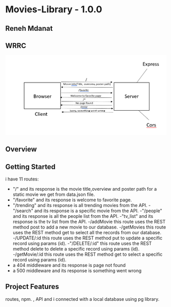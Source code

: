 # Movies-Library - 1.0.0

## Reneh Mdanat

## WRRC
![WRRC](./Assets/WRRC.png)

## Overview

## Getting Started
i have 11 routes:
- "/" and its response is the movie title,overview and poster path for a static movie we get from data.json file.
- "/favorite" and its response is welcome to favorite page.
- "/trending" and its response is all trending movies from the API.
-"/search" and its response is a specific movie from the API.
-"/people" and its response is all the people list from the API.
-"tv_list" and its response is the tv list from the API.
-/addMovie this route uses the REST method post to add a new movie to our database.
-/getMovies this route uses the REST method get to select all the records from our database.
-/UPDATE/:id this route uses the REST method put to update a specific record using params (id).
-"/DELETE/:id" this route uses the REST method delete to delete a specific record using params (id).
-/getMovie/:id this route uses the REST method get to select a specific record using params (id).
- a 404 middleware and its response is page not found
- a 500 middleware and its response is something went wrong

## Project Features
routes, npm. , API and i connected with a local database using pg library.